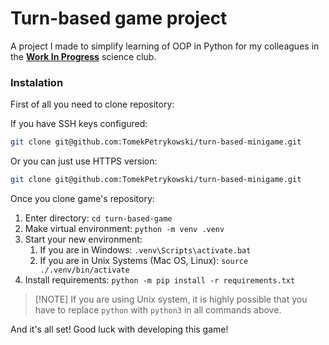 # Turn-based game project

A project I made to simplify learning of OOP in Python for my colleagues in the [**Work In Progress**](https://wip-ug.web.app/) science club.

### Instalation

First of all you need to clone repository:

If you have SSH keys configured:

```bash
git clone git@github.com:TomekPetrykowski/turn-based-minigame.git
```

Or you can just use HTTPS version:

```bash
git clone git@github.com:TomekPetrykowski/turn-based-minigame.git
```

Once you clone game's repository:

1. Enter directory: `cd turn-based-game`
2. Make virtual environment: `python -m venv .venv`
3. Start your new environment:
   1. If you are in Windows: `.venv\Scripts\activate.bat`
   2. If you are in Unix Systems (Mac OS, Linux): `source ./.venv/bin/activate`
4. Install requirements: `python -m pip install -r requirements.txt`

> [!NOTE] If you are using Unix system, it is highly possible that you have to replace `python` with `python3` in all commands above.

And it's all set! Good luck with developing this game!
